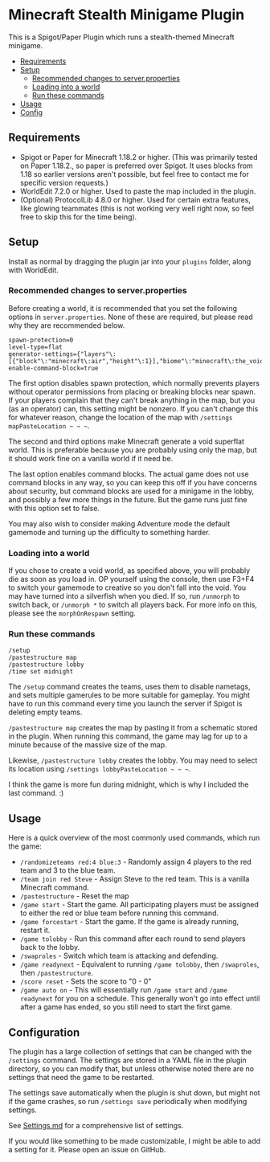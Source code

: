 # Minecraft Stealth Minigame Plugin

This is a Spigot/Paper Plugin which runs a stealth-themed Minecraft minigame.

- [Requirements](#requirements)
- [Setup](#setup)
  - [Recommended changes to server.properties](#recommended-changes-to-serverproperties)
  - [Loading into a world](#loading-into-a-world)
  - [Run these commands](#run-these-commands)
- [Usage](#usage)
- [Config](#configuration)

## Requirements

- Spigot or Paper for Minecraft 1.18.2 or higher.
(This was primarily tested on Paper 1.18.2., so paper is preferred over Spigot.
It uses blocks from 1.18 so earlier versions aren't possible, but feel free to contact me for
specific version requests.)
- WorldEdit 7.2.0 or higher. Used to paste the map included in the plugin.
- (Optional) ProtocolLib 4.8.0 or higher. Used for certain extra features, like glowing teammates
  (this is not working very well right now, so feel free to skip this for the time being).

## Setup

Install as normal by dragging the plugin jar into your `plugins` folder, along with WorldEdit.

### Recommended changes to server.properties

Before creating a world, it is recommended that you set the following options in `server.properties`.
None of these are required, but please read why they are recommended below.
```
spawn-protection=0
level-type=flat
generator-settings={"layers"\:[{"block"\:"minecraft\:air","height"\:1}],"biome"\:"minecraft\:the_void"}
enable-command-block=true
```

The first option disables spawn protection, which normally prevents players without operator permissions
from placing or breaking blocks near spawn. If your players complain that they can't break anything in
the map, but you (as an operator) can, this setting might be nonzero. If you can't change this for whatever
reason, change the location of the map with `/settings mapPasteLocation ~ ~ ~`.

The second and third options make Minecraft generate a void superflat world. This is preferable because
you are probably using only the map, but it should work fine on a vanilla world if it need be.

The last option enables command blocks. The actual game does not use command blocks in any way, so you can
keep this off if you have concerns about security, but command blocks are used for a minigame in the lobby,
and possibly a few more things in the future. But the game runs just fine with this option set to false.

You may also wish to consider making Adventure mode the default gamemode and turning up the difficulty
to something harder.

### Loading into a world

If you chose to create a void world, as specified above, you will probably die as soon as you load in.
OP yourself using the console, then use F3+F4 to switch your gamemode to creative so you don't fall into
the void. You may have turned into a silverfish when you died. If so, run `/unmorph` to switch back, or
`/unmorph *` to switch all players back. For more info on this, please see the `morphOnRespawn` setting.

### Run these commands

```
/setup
/pastestructure map
/pastestructure lobby
/time set midnight
```

The `/setup` command creates the teams, uses them to disable nametags, and sets multiple gamerules
to be more suitable for gameplay. You might have to run this command every time you launch the server
if Spigot is deleting empty teams.

`/pastestructure map` creates the map by pasting it from a schematic stored in the plugin. When running
this command, the game may lag for up to a minute because of the massive size of the map.

Likewise, `/pastestructure lobby` creates the lobby. You may need to select its location using
`/settings lobbyPasteLocation ~ ~ ~`.

I think the game is more fun during midnight, which is why I included the last command. :)

## Usage

Here is a quick overview of the most commonly used commands, which run the game:
- `/randomizeteams red:4 blue:3` - Randomly assign 4 players to the red team and 3 to the blue team.
- `/team join red Steve` - Assign Steve to the red team. This is a vanilla Minecraft command.
- `/pastestructure` - Reset the map
- `/game start` - Start the game. All participating players must be assigned to either the red or blue
team before running this command.
- `/game forcestart` - Start the game. If the game is already running, restart it.
- `/game tolobby` - Run this command after each round to send players back to the lobby.
- `/swaproles` - Switch which team is attacking and defending.
- `/game readynext` - Equivalent to running `/game tolobby`, then `/swaproles`, then `/pastestructure`.
- `/score reset` - Sets the score to "0 - 0"
- `/game auto on` - This will essentially run `/game start` and `/game readynext` for you on a schedule.
This generally won't go into effect until after a game has ended, so you still need to start the first
game.

## Configuration

The plugin has a large collection of settings that can be changed with the `/settings` command.
The settings are stored in a YAML file in the plugin directory, so you can modify that, but unless
otherwise noted there are no settings that need the game to be restarted.

The settings save automatically when the plugin is shut down, but might not if the game crashes,
so run `/settings save` periodically when modifying settings.

See [Settings.md](#Settings.md) for a comprehensive list of settings.

If you would like something to be made customizable, I might be able to add a setting for it.
Please open an issue on GitHub.
